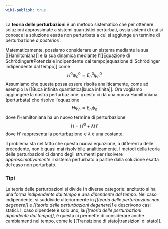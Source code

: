 ```yaml
---
wiki-publish: true
---
```

La **teoria delle perturbazioni** è un metodo sistematico che per ottenere soluzioni approssimate a sistemi quantistici perturbati, ossia sistemi di cui si conosce la soluzione esatta non perturbata a cui si aggiunge un termine di perturbazione *a posteriori*.

Matematicamente, possiamo considerare un sistema mediante la sua [[Hamiltoniana]] e la sua dinamica mediante l'[[Equazione di Schrödinger#Potenziale indipendente dal tempo|equazione di Schrödinger indipendente dal tempo]] come
$$H^{0}\psi_{n}^{0}=E_{n}^{0}\psi_{n}^{0}$$
Assumiamo che questa possa essere risolta analiticamente, come ad esempio la [[Buca infinita quantistica|buca infinita]]. Ora vogliamo aggiungere la nostra perturbazione: questo ci dà una nuova Hamiltoniana (perturbata) che risolve l'equazione
$$H\psi_{n}=E_{n}\psi_{n}$$
dove l'Hamiltoniana ha un nuovo termine di perturbazione
$$H=H^{0}+\lambda H'$$
dove $H'$ rappresenta la perturbazione e $\lambda$ è una costante.

Il problema sta nel fatto che questa nuova equazione, a differenza delle precedente, non è quasi mai risolvibile analiticamente. I metodi della teoria delle perturbazioni ci danno degli strumenti per risolvere *approssimativamente* il sistema perturbato a partire dalla soluzione esatta del caso non perturbato.
### Tipi
La teoria delle perturbazioni si divide in diverse categorie: anzitutto si ha una forma *indipendente dal tempo* e una *dipendente dal tempo*. Nel caso indipendente, si suddivide ulteriormente in *[[teoria delle perturbazioni non degenere]]* e *[[teoria delle perturbazioni degenere]]* e descrivono casi statici. Il caso dipendete è solo uno, la *[[teoria delle perturbazioni dipendente dal tempo]]*, è questa ci permette di considerare anche cambiamenti nel tempo, come le [[Transizione di stato|transizioni di stato]].